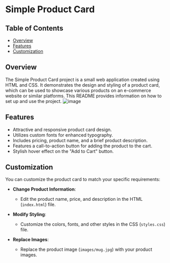 # Simple Product Card

## Table of Contents
- [Overview](#overview)
- [Features](#features)
- [Customization](#customization)


## Overview

The Simple Product Card project is a small web application created using HTML and CSS. It demonstrates the design and styling of a product card, which can be used to showcase various products on an e-commerce website or similar platforms. This README provides information on how to set up and use the project.
![image](https://github.com/yashsarode45/Product-Card/assets/65209607/af8b39cc-f51e-4fb4-903b-c130f599811e)

## Features

- Attractive and responsive product card design.
- Utilizes custom fonts for enhanced typography.
- Includes pricing, product name, and a brief product description.
- Features a call-to-action button for adding the product to the cart.
- Stylish hover effect on the "Add to Cart" button.

## Customization

You can customize the product card to match your specific requirements:

- **Change Product Information**:
  - Edit the product name, price, and description in the HTML (`index.html`) file.

- **Modify Styling**:
  - Customize the colors, fonts, and other styles in the CSS (`styles.css`) file.

- **Replace Images**:
  - Replace the product image (`images/mug.jpg`) with your product images.

